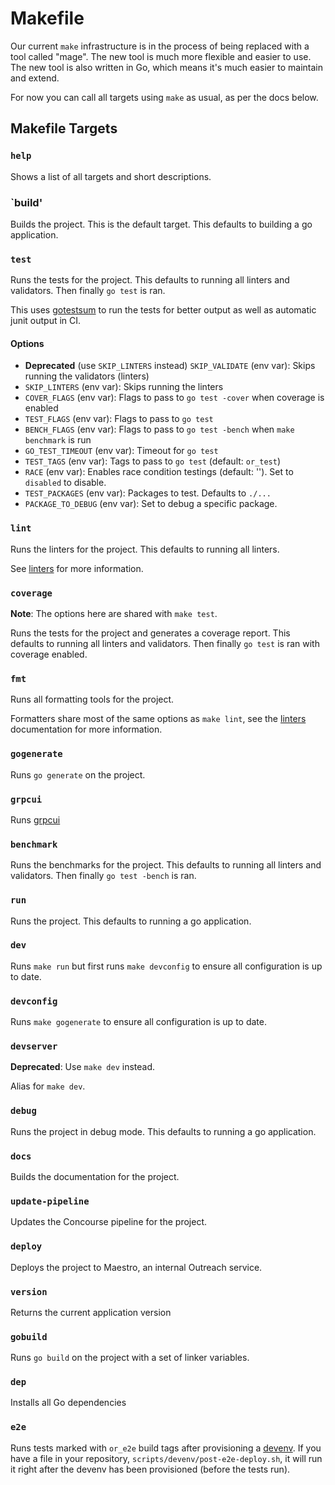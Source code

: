 # Makefile

Our current `make` infrastructure is in the process of being replaced with a tool called "mage". The new tool is much more flexible and easier to use. The new tool is also written in Go, which means it's much easier to maintain and extend.

For now you can call all targets using `make` as usual, as per the docs below.

## Makefile Targets

### `help`

Shows a list of all targets and short descriptions.

### `build'

Builds the project. This is the default target. This defaults to building a go application.

### `test`

Runs the tests for the project. This defaults to running all linters and validators. Then finally `go test` is ran.

This uses [gotestsum](https://github.com/gotestyourself/gotestsum) to run the tests for better output as well as automatic junit output in CI.

#### Options

* **Deprecated** (use `SKIP_LINTERS` instead) `SKIP_VALIDATE` (env var): Skips running the validators (linters)
* `SKIP_LINTERS` (env var): Skips running the linters
* `COVER_FLAGS` (env var): Flags to pass to `go test -cover` when coverage is enabled
* `TEST_FLAGS` (env var): Flags to pass to `go test`
* `BENCH_FLAGS` (env var): Flags to pass to `go test -bench` when `make benchmark` is run
* `GO_TEST_TIMEOUT` (env var): Timeout for `go test`
* `TEST_TAGS` (env var): Tags to pass to `go test` (default: `or_test`)
* `RACE` (env var): Enables race condition testings (default: ''). Set to `disabled` to disable.
* `TEST_PACKAGES` (env var): Packages to test. Defaults to `./...`
* `PACKAGE_TO_DEBUG` (env var): Set to debug a specific package.

### `lint`

Runs the linters for the project. This defaults to running all linters.

See [linters](linters.md) for more information.

### `coverage`

**Note**: The options here are shared with `make test`.

Runs the tests for the project and generates a coverage report. This defaults to running all linters and validators. Then finally `go test` is ran with coverage enabled.

### `fmt`

Runs all formatting tools for the project.

Formatters share most of the same options as `make lint`, see the [linters](linters.md) documentation for more information.

### `gogenerate`

Runs `go generate` on the project.

### `grpcui`

Runs [grpcui](https://github.com/fullstorydev/grpcui)

### `benchmark`

Runs the benchmarks for the project. This defaults to running all linters and validators. Then finally `go test -bench` is ran.

### `run`

Runs the project. This defaults to running a go application.

### `dev`

Runs `make run` but first runs `make devconfig` to ensure all configuration is up to date.

### `devconfig`

Runs `make gogenerate` to ensure all configuration is up to date.

### `devserver`

**Deprecated**: Use `make dev` instead.

Alias for `make dev`.

### `debug`

Runs the project in debug mode. This defaults to running a go application.

### `docs`

Builds the documentation for the project.

### `update-pipeline`

Updates the Concourse pipeline for the project.

### `deploy`

Deploys the project to Maestro, an internal Outreach service.

### `version`

Returns the current application version

### `gobuild`

Runs `go build` on the project with a set of linker variables.

### `dep`

Installs all Go dependencies

### `e2e`

Runs tests marked with `or_e2e` build tags after provisioning a [devenv](github.com/getoutreach/devenv).
If you have a file in your repository, `scripts/devenv/post-e2e-deploy.sh`, it
will run it right after the devenv has been provisioned (before the tests run).
